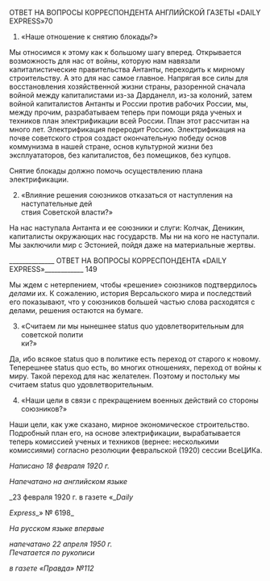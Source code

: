 ОТВЕТ НА ВОПРОСЫ КОРРЕСПОНДЕНТА АНГЛИЙСКОЙ ГАЗЕТЫ «DAILY EXPRESS»70

1) «Наше отношение к снятию блокады?»

Мы относимся к этому как к большому шагу вперед. Открывается возможность для нас от войны, которую нам навязали капиталистические правительства Антанты, пере­ходить к мирному строительству. А это для нас самое главное. Напрягая все силы для восстановления хозяйственной жизни страны, разоренной сначала войной между капи­талистами из-за Дарданелл, из-за колоний, затем войной капиталистов Антанты и Рос­сии против рабочих России, мы, между прочим, разрабатываем теперь при помощи ря­да ученых и техников план электрификации всей России. План этот рассчитан на много лет. Электрификация переродит Россию. Электрификация на почве советского строя создаст окончательную победу основ коммунизма в нашей стране, основ культурной жизни без эксплуататоров, без капиталистов, без помещиков, без купцов.

Снятие блокады должно помочь осуществлению плана электрификации.

2) «Влияние решения союзников отказаться от наступления на наступательные дей­  
ствия Советской власти?»

На нас наступала Антанта и ее союзники и слуги: Колчак, Деникин, капиталисты ок­ружающих нас государств. Мы ни на кого не наступали. Мы заключили мир с Эстони­ей, пойдя даже на материальные жертвы.

  

______________ ОТВЕТ НА ВОПРОСЫ КОРРЕСПОНДЕНТА «DAILY EXPRESS»____________ 149

Мы ждем с нетерпением, чтобы «решение» союзников подтвердилось _делами_ их. К сожалению, история Версальского мира и последствий его показывают, что у союзни­ков большей частью слова расходятся с делами, решения остаются на бумаге.

3) «Считаем ли мы нынешнее status quo удовлетворительным для советской полити­  
ки?»

Да, ибо всякое status quo в политике есть переход от старого к новому. Теперешнее status quo есть, во многих отношениях, переход от войны к миру. Такой переход для нас желателен. Поэтому и постольку мы считаем status quo удовлетворительным.

4) «Наши цели в связи с прекращением военных действий со стороны союзников?»

Наши цели, как уже сказано, мирное экономическое строительство. Подробный план его, на основе электрификации, вырабатывается теперь комиссией ученых и техников (вернее: несколькими комиссиями) согласно резолюции февральской (1920) сессии ВсеЦИКа.

_Написано 18 февраля 1920 г._

_Напечатано на английском языке_

_23 февраля 1920 г. в газете «__Daily_

_Express__» № 6198_

_На русском языке впервые_

_напечатано 22 апреля 1950 г.                                                             Печатается по рукописи_

_в газете «Правда» №112_